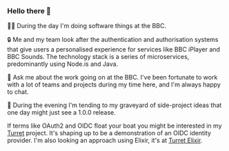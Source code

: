 ### Hello there 👋

👨‍💻 During the day I'm doing software things at the BBC.

🔒 Me and my team look after the authentication and authorisation systems that give users a personalised experience for services like BBC iPlayer and BBC Sounds. The technology stack is a series of microservices, predominantly using Node.is and Java.

💬 Ask me about the work going on at the BBC. I've been fortunate to work with a lot of teams and projects during my time here, and I'm always happy to chat.

🙈 During the evening I'm tending to my graveyard of side-project ideas that one day might just see a 1.0.0 release.

If terms like OAuth2 and OIDC float your boat you might be interested in my [Turret](https://github.com/rosswilson/turret) project. It's shaping up to be a demonstration of an OIDC identity provider. I'm also looking an approach using Elixir, it's at [Turret Elixir](https://github.com/rosswilson/turret-elixir).

<!--
**rosswilson/rosswilson** is a ✨ _special_ ✨ repository because its `README.md` (this file) appears on your GitHub profile.

Here are some ideas to get you started:

- 🔭 I’m currently working on ...
- 🌱 I’m currently learning ...
- 👯 I’m looking to collaborate on ...
- 🤔 I’m looking for help with ...
- 
- 📫 How to reach me: ...
- 😄 Pronouns: ...
- ⚡ Fun fact: ...
-->
